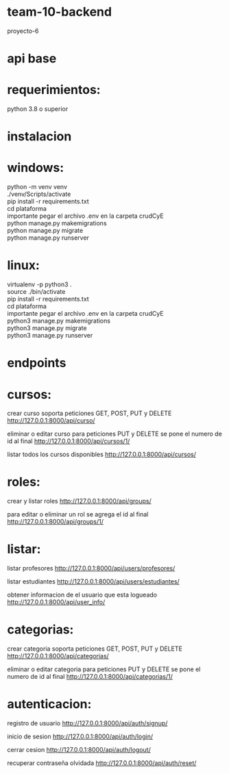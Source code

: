 # team-10-backend

proyecto-6


# api base

# requerimientos:

python 3.8 o superior

# instalacion

# windows:

python -m venv venv <br />
./venv/Scripts/activate <br />
pip install -r requirements.txt <br />
cd plataforma <br />
importante pegar el archivo .env en la carpeta crudCyE  <br />
python manage.py makemigrations <br />
python manage.py migrate <br />
python manage.py runserver <br />

# linux:

virtualenv -p python3 . <br />
source ./bin/activate <br />
pip install -r requirements.txt <br />
cd plataforma <br />
importante pegar el archivo .env en la carpeta crudCyE  <br />
python3 manage.py makemigrations <br />
python3 manage.py migrate <br />
python3 manage.py runserver <br />



# endpoints

# cursos:

crear curso
soporta peticiones GET, POST, PUT y DELETE
http://127.0.0.1:8000/api/curso/
 
eliminar o editar curso
para peticiones PUT y DELETE se pone el numero de id al final
http://127.0.0.1:8000/api/cursos/1/

listar todos los cursos disponibles
http://127.0.0.1:8000/api/cursos/

# roles:

crear y listar roles
http://127.0.0.1:8000/api/groups/

para editar o eliminar un rol se agrega el id al final
http://127.0.0.1:8000/api/groups/1/

# listar:

listar profesores
http://127.0.0.1:8000/api/users/profesores/

listar estudiantes
http://127.0.0.1:8000/api/users/estudiantes/

obtener informacion de el usuario que esta logueado
http://127.0.0.1:8000/api/user_info/


# categorias:

crear categoria
soporta peticiones GET, POST, PUT y DELETE
http://127.0.0.1:8000/api/categorias/

eliminar o editar categoria
para peticiones PUT y DELETE se pone el numero de id al final
http://127.0.0.1:8000/api/categorias/1/


# autenticacion:

registro de usuario
http://127.0.0.1:8000/api/auth/signup/

inicio de sesion
http://127.0.0.1:8000/api/auth/login/

cerrar cesion
http://127.0.0.1:8000/api/auth/logout/

recuperar contraseña olvidada
http://127.0.0.1:8000/api/auth/reset/

